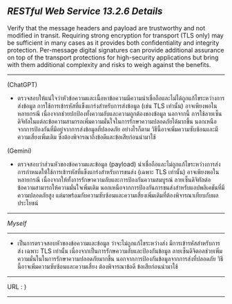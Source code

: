 *RESTful Web Service*
*13.2.6 Details*
------------

Verify that the message headers and payload are trustworthy and not
modified in transit. Requiring strong encryption for transport (TLS only) may
be sufficient in many cases as it provides both confidentiality and integrity
protection. Per-message digital signatures can provide additional assurance
on top of the transport protections for high-security applications but bring
with them additional complexity and risks to weigh against the benefits.

------------



(ChatGPT)

- ตรวจสอบให้แน่ใจว่าหัวข้อความและเนื้อหาข้อความมีความน่าเชื่อถือและไม่ได้ถูกแก้ไขระหว่างการส่งข้อมูล การใช้การเข้ารหัสที่แข็งแกร่งสำหรับการส่งข้อมูล (เช่น TLS เท่านั้น) อาจเพียงพอในหลายกรณี เนื่องจากช่วยปกป้องทั้งความลับและความถูกต้องของข้อมูล นอกจากนี้ การใช้ลายเซ็นดิจิทัลในแต่ละข้อความสามารถเพิ่มความมั่นใจในการรักษาความปลอดภัยได้มากขึ้น นอกเหนือจากการป้องกันที่มีอยู่จากการส่งข้อมูลที่ปลอดภัย อย่างไรก็ตาม วิธีนี้อาจเพิ่มความซับซ้อนและมีความเสี่ยงเพิ่มเติม ซึ่งต้องพิจารณาถึงข้อดีและข้อเสียก่อนนำมาใช้

(Gemini)

- ตรวจสอบว่าส่วนหัวของข้อความและข้อมูล (payload) น่าเชื่อถือและไม่ถูกแก้ไขระหว่างการส่ง การกำหนดให้ใช้การเข้ารหัสที่แข็งแกร่งสำหรับการขนส่ง (เฉพาะ TLS เท่านั้น) อาจเพียงพอในหลายกรณี เนื่องจากให้ทั้งการรักษาความลับและการป้องกันความสมบูรณ์ ลายเซ็นดิจิทัลต่อข้อความสามารถให้ความมั่นใจเพิ่มเติม นอกเหนือจากการป้องกันการขนส่งสำหรับแอปพลิเคชันที่มีความปลอดภัยสูง แต่มาพร้อมกับความซับซ้อนและความเสี่ยงเพิ่มเติมที่ต้องพิจารณาเทียบกับผลประโยชน์

------------


*Myself*

------------

- เป็นการตรวจสอบหัวของข้อความและข้อมูล ว่าจะไม่ถูกแก้ไขระหว่างส่ง มีการเข้ารหัสสำหรับการส่ง เฉพาะ TLS เท่านั้น เนื่องจากเป็นการรักษความลับและป้องกันข้อมูล ลายเซ็นดิจิตอลช่วยเพิ่มความมั่นในในการรักษาความปลอดภัยมากขึ้น นอกจากการป้องกันข้อมูลจากการส่งที่ปลอดภัย วิธีนี้อาจเพิ่มความซับซ้อนและความเสี่ยง ต้องพิจารณาข้อดี ข้อเสียก่อนนำมาใช้

------------


URL : )

------------
